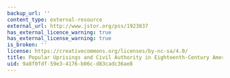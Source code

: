 ```yaml
---
backup_url: ''
content_type: external-resource
external_url: http://www.jstor.org/pss/1923837
has_external_licence_warning: true
has_external_license_warning: true
is_broken: ''
license: https://creativecommons.org/licenses/by-nc-sa/4.0/
title: Popular Uprisings and Civil Authority in Eighteenth-Century America
uid: 9a8f0fdf-59e3-4176-b06c-d83cadc36ae8
---
```

